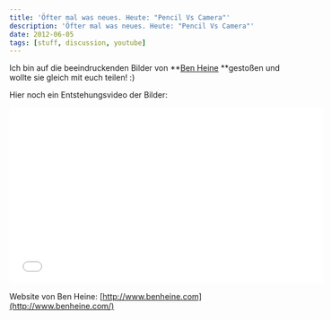 ```yaml
---
title: 'Öfter mal was neues. Heute: "Pencil Vs Camera"'
description: 'Öfter mal was neues. Heute: "Pencil Vs Camera"'
date: 2012-06-05
tags: [stuff, discussion, youtube]
---
```



Ich bin auf die beeindruckenden Bilder von **[Ben Heine](http://www.flickr.com/photos/benheine/) **gestoßen und wollte sie
gleich mit euch teilen! :)

Hier noch ein Entstehungsvideo der Bilder:

<iframe width="560" height="315" src="//www.youtube.com/embed/2JQYUwskc\_I" frameborder="0"> </iframe>

Website von Ben Heine: [http://www.benheine.com](http://www.benheine.com/)
